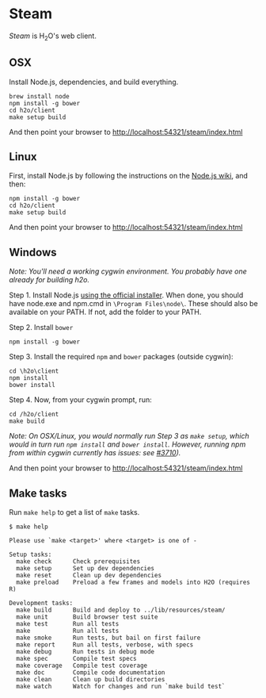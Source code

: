 # Steam

*Steam* is H<sub>2</sub>O's web client.

## OSX

Install Node.js, dependencies, and build everything.

    brew install node
    npm install -g bower
    cd h2o/client
    make setup build

And then point your browser to [http://localhost:54321/steam/index.html](http://localhost:54321/steam/index.html)

## Linux

First, install Node.js by following the instructions on the [Node.js wiki](https://github.com/joyent/node/wiki/Installing-Node.js-via-package-manager), and then:

    npm install -g bower
    cd h2o/client
    make setup build

And then point your browser to [http://localhost:54321/steam/index.html](http://localhost:54321/steam/index.html)

## Windows

*Note: You'll need a working cygwin environment. You probably have one already for building h2o.*

Step 1. Install Node.js [using the official installer](http://nodejs.org/download/). When done, you should have node.exe and npm.cmd in `\Program Files\node\`. These should also be available on your PATH. If not, add the folder to your PATH.

Step 2. Install `bower`

    npm install -g bower


Step 3. Install the required `npm` and `bower` packages (outside cygwin):

    cd \h2o\client
    npm install
    bower install

Step 4. Now, from your cygwin prompt, run:

    cd /h2o/client
    make build

*Note: On OSX/Linux, you would normally run Step 3 as `make setup`, which would in turn run `npm install` and `bower install`. However, running npm from within cygwin currently has issues: see [#3710](https://github.com/npm/npm/issues/3710)).*

And then point your browser to [http://localhost:54321/steam/index.html](http://localhost:54321/steam/index.html)

## Make tasks

Run `make help` to get a list of `make` tasks.

    $ make help

    Please use `make <target>' where <target> is one of -

  	Setup tasks:
  	  make check      Check prerequisites
  	  make setup      Set up dev dependencies
  	  make reset      Clean up dev dependencies
  	  make preload    Preload a few frames and models into H2O (requires R)
  	
  	Development tasks:
  	  make build      Build and deploy to ../lib/resources/steam/
  	  make unit       Build browser test suite
  	  make test       Run all tests
  	  make            Run all tests
  	  make smoke      Run tests, but bail on first failure
  	  make report     Run all tests, verbose, with specs
  	  make debug      Run tests in debug mode
  	  make spec       Compile test specs
  	  make coverage   Compile test coverage
  	  make doc        Compile code documentation
  	  make clean      Clean up build directories
  	  make watch      Watch for changes and run `make build test`

